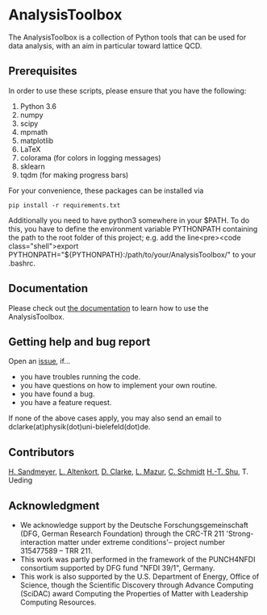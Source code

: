 # AnalysisToolbox

The AnalysisToolbox is a collection of Python tools that can be used for data analysis, with an aim in particular toward lattice QCD.

## Prerequisites

In order to use these scripts, please ensure that you have the following:
1. Python 3.6
2. numpy
3. scipy
4. mpmath
5. matplotlib
6. LaTeX
7. colorama (for colors in logging messages)
8. sklearn
9. tqdm (for making progress bars)

For your convenience, these packages can be installed via
```shell
pip install -r requirements.txt
```

Additionally you need to have python3 somewhere in your $PATH. To do this, you have to define the environment variable PYTHONPATH containing the path to the root folder of this project; e.g. add the line<pre><code class="shell">export PYTHONPATH="${PYTHONPATH}:/path/to/your/AnalysisToolbox/"
</code></pre>to your .bashrc.



## Documentation

Please check out [the documentation](https://latticeqcd.github.io/AnalysisToolbox) to learn how to use the AnalysisToolbox.


## Getting help and bug report
Open an [issue](https://github.com/LatticeQCD/AnalysisToolbox/issues), if...
- you have troubles running the code.
- you have questions on how to implement your own routine.
- you have found a bug.
- you have a feature request.

If none of the above cases apply, you may also send an email to dclarke(at)physik(dot)uni-bielefeld(dot)de.


## Contributors

[H. Sandmeyer](https://github.com/hsandmeyer), [L. Altenkort](https://github.com/luhuhis), [D. Clarke](https://github.com/clarkedavida), [L. Mazur](https://github.com/lukas-mazur), [C. Schmidt](https://github.com/schmidt74) [H.-T. Shu](https://github.com/haitaoshu), T. Ueding


## Acknowledgment

- We acknowledge support by the Deutsche Forschungsgemeinschaft (DFG, German Research Foundation) through the CRC-TR 211 'Strong-interaction matter under extreme conditions'– project number 315477589 – TRR 211.
- This work was partly performed in the framework of the PUNCH4NFDI consortium supported by DFG fund "NFDI 39/1", Germany.
- This work is also supported by the U.S. Department of Energy, Office of Science, though the Scientific Discovery through Advance Computing (SciDAC) award
Computing the Properties of Matter with Leadership Computing Resources.

